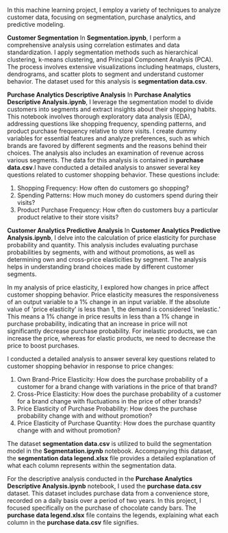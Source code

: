 In this machine learning project, I employ a variety of techniques to analyze customer data, focusing on segmentation, purchase analytics, and predictive modeling.

**Customer Segmentation**
In **Segmentation.ipynb**, I perform a comprehensive analysis using correlation estimates and data standardization. I apply segmentation methods such as hierarchical clustering, k-means clustering, and Principal Component Analysis (PCA). The process involves extensive visualizations including heatmaps, clusters, dendrograms, and scatter plots to segment and understand customer behavior. The dataset used for this analysis is **segmentation data.csv**.

**Purchase Analytics Descriptive Analysis**
In **Purchase Analytics Descriptive Analysis.ipynb**, I leverage the segmentation model to divide customers into segments and extract insights about their shopping habits. This notebook involves thorough exploratory data analysis (EDA), addressing questions like shopping frequency, spending patterns, and product purchase frequency relative to store visits. I create dummy variables for essential features and analyze preferences, such as which brands are favored by different segments and the reasons behind their choices. The analysis also includes an examination of revenue across various segments. The data for this analysis is contained in **purchase data.csv**.I have conducted a detailed analysis to answer several key questions related to customer shopping behavior. These questions include:

1. Shopping Frequency: How often do customers go shopping?
2. Spending Patterns: How much money do customers spend during their visits?
3. Product Purchase Frequency: How often do customers buy a particular product relative to their store visits?

**Customer Analytics Predictive Analysis**
In **Customer Analytics Predictive Analysis.ipynb**, I delve into the calculation of price elasticity for purchase probability and quantity. This analysis includes evaluating purchase probabilities by segments, with and without promotions, as well as determining own and cross-price elasticities by segment. The analysis helps in understanding brand choices made by different customer segments.

In my analysis of price elasticity, I explored how changes in price affect customer shopping behavior. Price elasticity measures the responsiveness of an output variable to a 1% change in an input variable. If the absolute value of 'price elasticity' is less than 1, the demand is considered 'inelastic.' This means a 1% change in price results in less than a 1% change in purchase probability, indicating that an increase in price will not significantly decrease purchase probability. For inelastic products, we can increase the price, whereas for elastic products, we need to decrease the price to boost purchases.

I conducted a detailed analysis to answer several key questions related to customer shopping behavior in response to price changes:

1. Own Brand-Price Elasticity: How does the purchase probability of a customer for a brand change with variations in the price of that brand?
2. Cross-Price Elasticity: How does the purchase probability of a customer for a brand change with fluctuations in the price of other brands?
3. Price Elasticity of Purchase Probability: How does the purchase probability change with and without promotion?
4. Price Elasticity of Purchase Quantity: How does the purchase quantity change with and without promotion?

The dataset **segmentation data.csv** is utilized to build the segmentation model in the **Segmentation.ipynb** notebook. Accompanying this dataset, the **segmentation data legend.xlsx** file provides a detailed explanation of what each column represents within the segmentation data.

For the descriptive analysis conducted in the **Purchase Analytics Descriptive Analysis.ipynb** notebook, I used the **purchase data.csv** dataset. This dataset includes purchase data from a convenience store, recorded on a daily basis over a period of two years. In this project, I focused specifically on the purchase of chocolate candy bars. The **purchase data legend.xlsx** file contains the legends, explaining what each column in the **purchase data.csv** file signifies.
